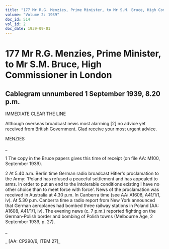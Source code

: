 ```yaml
---
title: "177 Mr R.G. Menzies, Prime Minister, to Mr S.M. Bruce, High Commissioner in London"
volume: "Volume 2: 1939"
doc_id: 514
vol_id: 2
doc_date: 1939-09-01
---
```


# 177 Mr R.G. Menzies, Prime Minister, to Mr S.M. Bruce, High Commissioner in London

## Cablegram unnumbered 1 September 1939, 8.20 p.m.

IMMEDIATE CLEAR THE LINE

Although overseas broadcast news most alarming [2] no advice yet received from British Government. Glad receive your most urgent advice.

MENZIES

_

1 The copy in the Bruce papers gives this time of receipt (on file AA: M100, September 1939).

2 At 5.40 a.m. Berlin time German radio broadcast Hitler's proclamation to the Army: 'Poland has refused a peaceful settlement and has appealed to arms. In order to put an end to the intolerable conditions existing I have no other choice than to meet force with force'. News of the proclamation was received in Australia at 4.30 p.m. In Canberra time (see AA: A1608, A41/1/1, iv). At 5.30 p.m. Canberra time a radio report from New York announced that German aeroplanes had bombed three railway stations in Poland (AA: A1608, A41/1/1, iv). The evening news (c. 7 p.m.) reported fighting on the German-Polish border and bombing of Polish towns (Melbourne Age, 2 September 1939, p. 27).

_

_ [AA: CP290/6, ITEM 27]_
